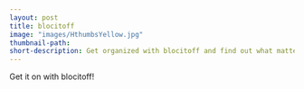 ```yaml
---
layout: post
title: blocitoff
image: "images/HthumbsYellow.jpg"
thumbnail-path: 
short-description: Get organized with blocitoff and find out what matters.
---
```

Get it on with blocitoff!